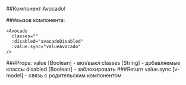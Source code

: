 ##Компонент Avocado!

###вызов компонента:
```vue
<Avocado
  classes=""
  :disabled="avacadoDisabled"
  :value.sync="valueAvacado"
/>
```
###Props:
    value    [Boolean] - вкл/выкл
    classes  [String]  - добавляемые классы
    disabled [Boolean] - заблокировать
###Return
    value.sync [v-model] - связь с родительским компонентом
    
